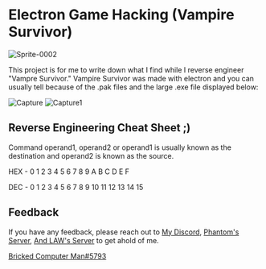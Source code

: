 
# Electron Game Hacking (Vampire Survivor)
![Sprite-0002](https://user-images.githubusercontent.com/130214281/234121190-bc6d2aae-9fbf-41a4-8bef-fd8cb994014d.png)


This project is for me to write down what I find while I reverse engineer "Vampre Survivor." Vampire Survivor was made with electron and you can usually tell because of the .pak files and the large .exe file displayed below:


![Capture](https://user-images.githubusercontent.com/130214281/234105681-76cea2f8-ad7d-42ab-942c-642b9fa33e66.PNG)
![Capture1](https://user-images.githubusercontent.com/130214281/234105684-ac0f05f8-78b7-4df3-9f95-e1791a5c05e8.PNG)

## Reverse Engineering Cheat Sheet ;)

Command operand1, operand2 or operand1 is usually known as the destination and operand2 is known as the source.

HEX - 0 1 2 3 4 5 6 7 8 9 A B C D E F

DEC - 0 1 2 3 4 5 6 7 8 9 10 11 12 13 14 15

## Feedback

If you have any feedback, please reach out to [My Discord](discordapp.com/users/1003795351439953920), [Phantom's Server](https://discord.gg/sealedsaucer), [And LAW's Server](https://discord.gg/l-l-w-community-836621542917275668) to get ahold of me.

[Bricked Computer Man#5793](discordapp.com/users/1003795351439953920)
